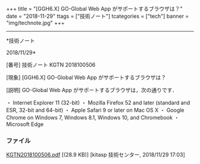 ﻿+++
title = "[GGH6.X] GO-Global Web App がサポートするブラウザは？"
date = "2018-11-29"
ttags = ["技術ノート"]
tcategories = ["tech"]
banner = "img/technote.jpg"
+++

-----------------------------------------------------------------------------------------------------------------------------

*技術ノート

2018/11/29*


[番号]
技術ノート KGTN 2018100506

[現象]
[GGH6.X] GO-Global Web App がサポートするブラウザは？

[説明]
GO-Global Web App がサポートするブラウザは，次の通りです．

・ Internet Explorer 11 (32-bit)
・ Mozilla Firefox 52 and later (standard and ESR, 32-bit and 64-bit)
・ Apple Safari 9 or later on Mac OS X
・ Google Chrome on Windows 7, Windows 8.1, Windows 10, and Chromebook
・ Microsoft Edge


### ファイル

 
 


[KGTN2018100506.pdf](http://techreport.kitasp.net/attachments/download/4196/KGTN2018100506.pdf)
 [(28.9 KB)] [kitasp 技術センター, 2018/11/29
17:03]


 


 

